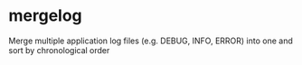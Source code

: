 # mergelog
Merge multiple application log files (e.g. DEBUG, INFO, ERROR) into one and sort by chronological order
